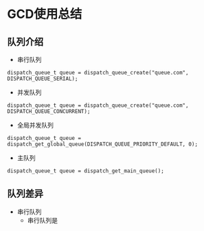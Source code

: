 # GCD使用总结
## 队列介绍
*   串行队列
```
dispatch_queue_t queue = dispatch_queue_create("queue.com", DISPATCH_QUEUE_SERIAL);
```
*   并发队列
```
dispatch_queue_t queue = dispatch_queue_create("queue.com", DISPATCH_QUEUE_CONCURRENT);
```
*   全局并发队列
```
dispatch_queue_t queue = dispatch_get_global_queue(DISPATCH_QUEUE_PRIORITY_DEFAULT, 0);
```
*   主队列
```
dispatch_queue_t queue = dispatch_get_main_queue();
```
## 队列差异
*   串行队列
    *  串行队列是
